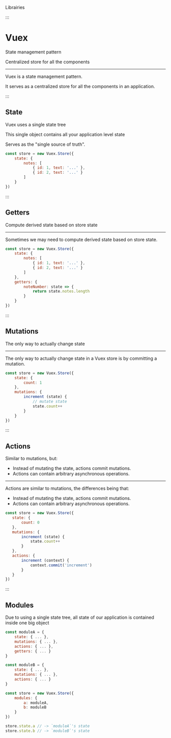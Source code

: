 Librairies


:::
# Vuex
State management pattern 

Centralized store for all the components

***
Vuex is a state management pattern. 

It serves as a centralized store for all the components in an application. 

:::
## State
Vuex uses a single state tree

This single object contains all your application level state

Serves as the "single source of truth".

``` js
const store = new Vuex.Store({
    state: {
        notes: [
            { id: 1, text: '...' },
            { id: 2, text: '...' }
        ]
    }
})
```

:::
## Getters
Compute derived state based on store state

***
Sometimes we may need to compute derived state based on store state.

``` js
const store = new Vuex.Store({
    state: {
        notes: [
            { id: 1, text: '...' },
            { id: 2, text: '...' }
        ]
    },
    getters: {
        noteNumber: state => {
            return state.notes.length
        }
    }
})
```

:::
## Mutations
The only way to actually change state

***
The only way to actually change state in a Vuex store is by committing a mutation.

``` js 
const store = new Vuex.Store({
    state: {
        count: 1
    },
    mutations: {
        increment (state) {
            // mutate state
            state.count++
        }
    }
})
```

:::
## Actions
Similar to mutations, but:
 - Instead of mutating the state, actions commit mutations.
 - Actions can contain arbitrary asynchronous operations.

***
Actions are similar to mutations, the differences being that:
 - Instead of mutating the state, actions commit mutations.
 - Actions can contain arbitrary asynchronous operations.

 ``` js
const store = new Vuex.Store({
    state: {
        count: 0
    },
    mutations: {
        increment (state) {
            state.count++
        }
    },
    actions: {
        increment (context) {
            context.commit('increment')
        }
    }
})
```

:::
## Modules
Due to using a single state tree, all state of our application is contained inside one big object

``` js
const moduleA = {
    state: { ... },
    mutations: { ... },
    actions: { ... },
    getters: { ... }
}

const moduleB = {
    state: { ... },
    mutations: { ... },
    actions: { ... }
}

const store = new Vuex.Store({
    modules: {
        a: moduleA,
        b: moduleB
    }
})

store.state.a // -> `moduleA`'s state
store.state.b // -> `moduleB`'s state
```


